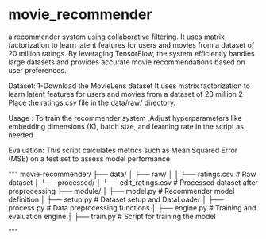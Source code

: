 # movie_recommender
a recommender system using collaborative filtering. It uses matrix factorization to learn latent features for users and movies from a dataset of 20 million ratings. By leveraging TensorFlow, the system efficiently handles large datasets and provides accurate movie recommendations based on user preferences.


Dataset:
1-Download the MovieLens dataset It uses matrix factorization to learn latent features for users and movies from a dataset of 20 million
2-Place the ratings.csv file in the data/raw/ directory.



Usage :
To train the recommender system ,Adjust hyperparameters like embedding dimensions (K), batch size, and learning rate in the script as needed



Evaluation:
This script calculates metrics such as Mean Squared Error (MSE) on a test set to assess model performance

"""
movie-recommender/
├── data/
│   ├── raw/
│   │   └── ratings.csv      # Raw dataset
│   └── processed/
│       └── edit_ratings.csv # Processed dataset after preprocessing
├── module/
│   ├── model.py             # Recommender model definition
│   ├── setup.py             # Dataset setup and DataLoader
│   ├── process.py           # Data preprocessing functions
│   ├── engine.py            # Training and evaluation engine
│   ├── train.py             # Script for training the model
 


"""


